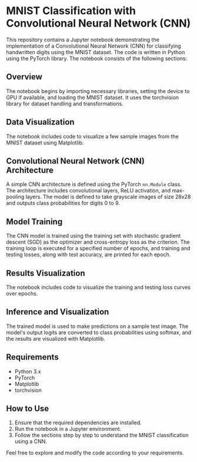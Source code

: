 # MNIST Classification with Convolutional Neural Network (CNN)

This repository contains a Jupyter notebook demonstrating the implementation of a Convolutional Neural Network (CNN) for classifying handwritten digits using the MNIST dataset. The code is written in Python using the PyTorch library. The notebook consists of the following sections:

## Overview

The notebook begins by importing necessary libraries, setting the device to GPU if available, and loading the MNIST dataset. It uses the torchvision library for dataset handling and transformations.

## Data Visualization

The notebook includes code to visualize a few sample images from the MNIST dataset using Matplotlib.

## Convolutional Neural Network (CNN) Architecture

A simple CNN architecture is defined using the PyTorch `nn.Module` class. The architecture includes convolutional layers, ReLU activation, and max-pooling layers. The model is defined to take grayscale images of size 28x28 and outputs class probabilities for digits 0 to 9.

## Model Training

The CNN model is trained using the training set with stochastic gradient descent (SGD) as the optimizer and cross-entropy loss as the criterion. The training loop is executed for a specified number of epochs, and training and testing losses, along with test accuracy, are printed for each epoch.

## Results Visualization

The notebook includes code to visualize the training and testing loss curves over epochs.

## Inference and Visualization

The trained model is used to make predictions on a sample test image. The model's output logits are converted to class probabilities using softmax, and the results are visualized with Matplotlib.

## Requirements

- Python 3.x
- PyTorch
- Matplotlib
- torchvision

## How to Use

1. Ensure that the required dependencies are installed.
2. Run the notebook in a Jupyter environment.
3. Follow the sections step by step to understand the MNIST classification using a CNN.

Feel free to explore and modify the code according to your requirements.
